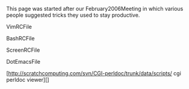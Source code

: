 This page was started after our February2006Meeting in which various people suggested tricks they used to stay productive.

VimRCFile

BashRCFile

ScreenRCFile

DotEmacsFile

[http://scratchcomputing.com/svn/CGI-perldoc/trunk/data/scripts/ cgi perldoc viewer][]

